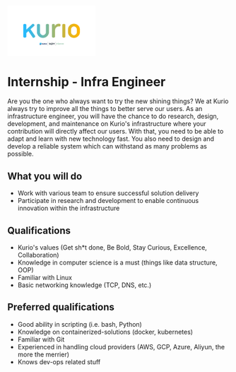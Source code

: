 <img src="../logo-pt-kurio.png" alt="Logo" style="width: 200px;"/>

# Internship - Infra Engineer

Are you the one who always want to try the new shining things? We at Kurio always try to improve all the things to better serve our users. As an infrastructure engineer, you will have the chance to do research, design, development, and maintenance on Kurio's infrastructure where your contribution will directly affect our users. With that, you need to be able to adapt and learn with new technology fast. You also need to design and develop a reliable system which can withstand as many problems as possible.

## What you will do

- Work with various team to ensure successful solution delivery
- Participate in research and development to enable continuous innovation within the infrastructure

## Qualifications

- Kurio's values (Get sh*t done, Be Bold, Stay Curious, Excellence, Collaboration)
- Knowledge in computer science is a must (things like data structure, OOP)
- Familiar with Linux
- Basic networking knowledge (TCP, DNS, etc.)

## Preferred qualifications

- Good ability in scripting (i.e. bash, Python)
- Knowledge on containerized-solutions (docker, kubernetes)
- Familiar with Git
- Experienced in handling cloud providers (AWS, GCP, Azure, Aliyun, the more the merrier)
- Knows dev-ops related stuff
